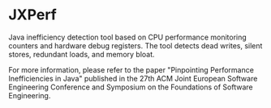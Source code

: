 # JXPerf
Java inefficiency detection tool based on CPU performance monitoring counters and hardware debug registers. The tool detects dead writes, silent stores, redundant loads, and memory bloat.

For more information, please refer to the paper "Pinpointing Performance Inefficiencies in Java" published in the 27th ACM Joint European Software Engineering Conference and Symposium on the Foundations of Software Engineering.
